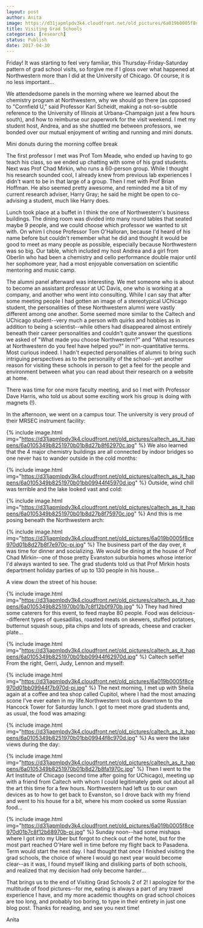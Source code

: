 ```yaml
---
layout: post
author: Anita
image: https://d31japmlpdv3k4.cloudfront.net/old_pictures/6a019b0005f8ce970d01b8d27b8f46970c-pi.jpg
title: Visiting Grad Schools
categories: [research]
status: Publish
date: 2017-04-30
---
```



Friday! It was starting to feel very familiar, this Thursday-Friday-Saturday pattern of grad school visits, so forgive me if I gloss over what happened at Northwestern more than I did at the University of Chicago. Of course, it is no less important...

We attendedsome panels in the morning where we learned about the chemistry program at Northwestern, why we should go there (as opposed to "Cornfield U," said Professor Karl Scheidt, making a not-so-subtle reference to the University of Illinois at Urbana-Champaign just a few hours south), and how to reimburse our paperwork for the visit weekend. I met my student host, Andrea, and as she shuttled me between professors, we bonded over our mutual enjoyment of writing and running and mini donuts.

<div class="photo-caption caption-xid-6a019b0005f8ce970d01b8d27b8f46970c" id="caption-xid-6a019b0005f8ce970d01b8d27b8f46970c">Mini donuts during the morning coffee break

The first professor I met was Prof Tom Meade, who ended up having to go teach his class, so we ended up chatting with some of his grad students. Next was Prof Chad Mirkin, who runs a 60-person group. While I thought his research sounded cool, I already knew from previous lab experiences I didn't want to be in that large of a group. Then I met with Prof Brian Hoffman. He also seemed pretty awesome, and reminded me a bit of my current research adviser, Harry Gray; he said he might be open to co-advising a student, much like Harry does.

Lunch took place at a buffet in I think the one of Northwestern's business buildings. The dining room was divided into many round tables that seated maybe 9 people, and we could choose which professor we wanted to sit with. On whim I chose Professor Tom O'Halloran, because I'd heard of his name before but couldn't remember what he did and thought it would be good to meet as many people as possible, especially because Northwestern was so big. Our table, which included my host Andrea and a girl from Oberlin who had been a chemistry and cello performance double major until her sophomore year, had a most enjoyable conversation on scientific mentoring and music camp.

The alumni panel afterward was interesting. We met someone who is about to become an assistant professor at UC Davis, one who is working at a company, and another who went into consulting. While I can say that after some meeting people I had gotten an image of a stereotypical UChicago student, the personalities of these Northwestern alumni were vastly different among one another. Some seemed more similar to the Caltech and UChicago student--very much a person with quirks and hobbies as in addition to being a scientist--while others had disappeared almost entirely beneath their career personalities and couldn't quite answer the questions we asked of "What made you choose Northwestern?" and "What resources at Northwestern do you feel have helped you?" in non-quantitative terms. Most curious indeed. I hadn't expected personalities of alumni to bring such intriguing perspectives as to the personality of the school--yet another reason for visiting these schools in person to get a feel for the people and environment between what you can read about their research on a website at home.

There was time for one more faculty meeting, and so I met with Professor Dave Harris, who told us about some exciting work his group is doing with magnets (!).

In the afternoon, we went on a campus tour. The university is very proud of their MRSEC instrument facility:

{% include image.html img="https://d31japmlpdv3k4.cloudfront.net/old_pictures/caltech_as_it_happens/6a0105349b8251970b01b8d27b8f62970c.jpg" %}
We also learned that the 4 major chemistry buildings are all connected by indoor bridges so one never has to wander outside in the cold months:

{% include image.html img="https://d31japmlpdv3k4.cloudfront.net/old_pictures/caltech_as_it_happens/6a0105349b8251970b01bb09944f45970d.jpg" %}
Outside, wind chill was terrible and the lake looked vast and cold:

{% include image.html img="https://d31japmlpdv3k4.cloudfront.net/old_pictures/caltech_as_it_happens/6a0105349b8251970b01b8d27b8f75970c.jpg" %}
And this is me posing beneath the Northwestern arch:

{% include image.html img="https://d31japmlpdv3k4.cloudfront.net/old_pictures/6a019b0005f8ce970d01b8d27b8f7e970c-pi.jpg" %}
The business part of the day over, it was time for dinner and socializing. We would be dining at the house of Prof Chad Mirkin--one of those pretty Evanston suburbia homes whose interior I'd always wanted to see. The grad students told us that Prof Mirkin hosts department holiday parties of up to 130 people in his house...

A view down the street of his house:

{% include image.html img="https://d31japmlpdv3k4.cloudfront.net/old_pictures/caltech_as_it_happens/6a0105349b8251970b01b7c8f12b0f970b.jpg" %}
They had hired some caterers for this event, to feed maybe 80 people. Food was delicious--different types of quesadillas, roasted meats on skewers, stuffed potatoes, butternut squash soup, pita chips and lots of spreads, cheese and cracker plate...


{% include image.html img="https://d31japmlpdv3k4.cloudfront.net/old_pictures/caltech_as_it_happens/6a0105349b8251970b01bb09944f62970d.jpg" %}
Caltech selfie! From the right, Gerri, Judy, Lennon and myself:

{% include image.html img="https://d31japmlpdv3k4.cloudfront.net/old_pictures/6a019b0005f8ce970d01bb09944f7b970d-pi.jpg" %}
The next morning, I met up with Sheila again at a coffee and tea shop called Cupitol, where I had the most amazing scone I've ever eaten in my life.Northwestern took us downtown to the Hancock Tower for Saturday lunch. I got to meet more grad students and, as usual, the food was amazing:

{% include image.html img="https://d31japmlpdv3k4.cloudfront.net/old_pictures/caltech_as_it_happens/6a0105349b8251970b01bb09944f8c970d.jpg" %}
As were the lake views during the day:

{% include image.html img="https://d31japmlpdv3k4.cloudfront.net/old_pictures/caltech_as_it_happens/6a0105349b8251970b01b8d27b8fa1970c.jpg" %}
Then I went to the Art Institute of Chicago (second time after going for UChicago), meeting up with a friend from Caltech with whom I could legitimately geek out about all the art this time for a few hours. Northwestern had left us to our own devices as to how to get back to Evanston, so I drove back with my friend and went to his house for a bit, where his mom cooked us some Russian food...


{% include image.html img="https://d31japmlpdv3k4.cloudfront.net/old_pictures/6a019b0005f8ce970d01b7c8f12b68970b-pi.jpg" %}
Sunday noon--had some mishaps where I got into my Uber but forgot to check out of the hotel, but for the most part reached O'Hare well in time before my flight back to Pasadena. Term would start the next day. I had thought that once I finished visiting the grad schools, the choice of where I would go next year would become clear--as it was, I found myself liking and disliking parts of both schools, and realized that my decision had only become harder...

That brings us to the end of Visiting Grad Schools 2 of 2! I apologize for the multitude of food pictures--for me, eating is always a part of any travel experience I have, and my more academic thoughts on grad school choices are too long, and probably too boring, to type in their entirety in just one blog post. Thanks for reading, and see you next time!

Anita

